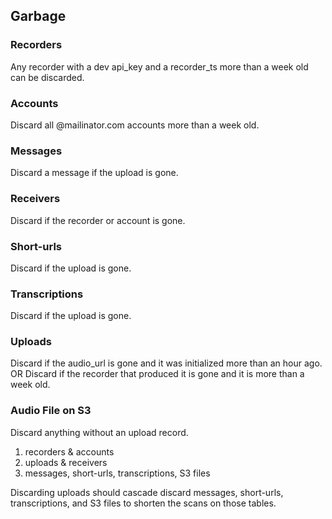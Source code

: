 ## Garbage

### Recorders
Any recorder with a dev api_key and a recorder_ts more than a week old can be
discarded.

### Accounts
Discard all @mailinator.com accounts more than a week old.

### Messages
Discard a message if the upload is gone.

### Receivers
Discard if the recorder or account is gone.

### Short-urls
Discard if the upload is gone.

### Transcriptions
Discard if the upload is gone.

### Uploads
Discard if the audio_url is gone and it was initialized more than an hour ago.
OR
Discard if the recorder that produced it is gone and it is more than a week old.

### Audio File on S3
Discard anything without an upload record.

1. recorders & accounts
2. uploads & receivers
3. messages, short-urls, transcriptions, S3 files

Discarding uploads should cascade discard messages, short-urls, transcriptions, and
S3 files to shorten the scans on those tables.
